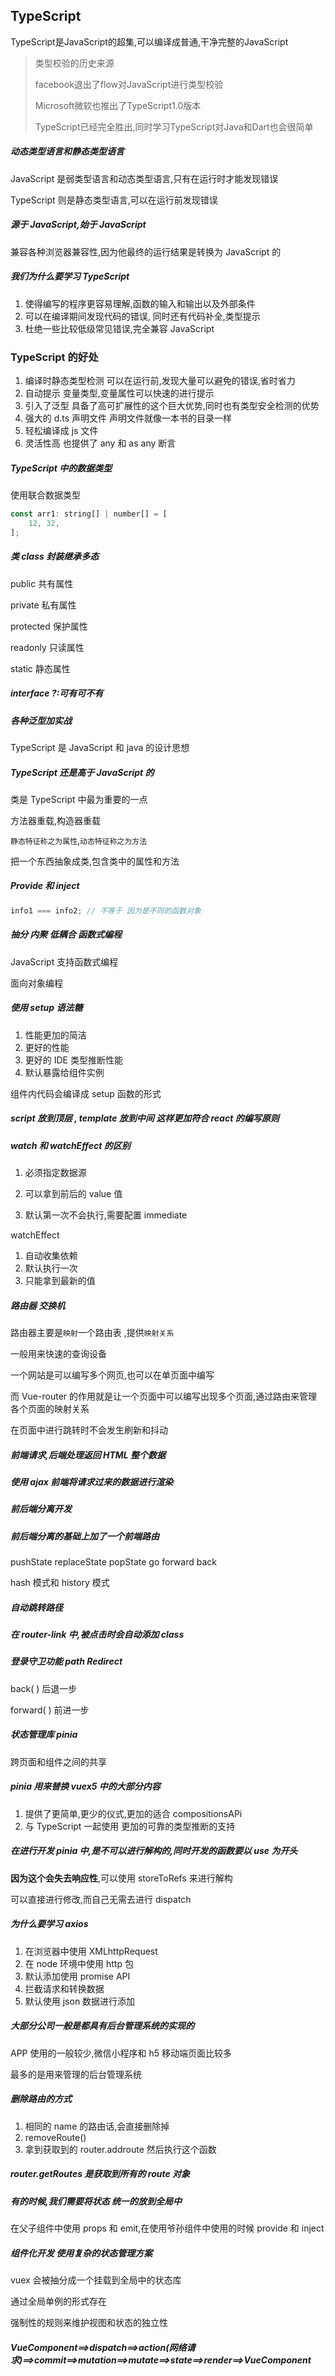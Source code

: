 ## TypeScript

TypeScript是JavaScript的超集,可以编译成普通,干净完整的JavaScript

> 类型校验的历史来源
>
> facebook退出了flow对JavaScript进行类型校验
>
> Microsoft微软也推出了TypeScript1.0版本
>
> TypeScript已经完全胜出,同时学习TypeScript对Java和Dart也会很简单

##### 动态类型语言和静态类型语言

JavaScript 是弱类型语言和动态类型语言,只有在运行时才能发现错误

TypeScript 则是静态类型语言,可以在运行前发现错误

##### 源于 JavaScript,始于 JavaScript

兼容各种浏览器兼容性,因为他最终的运行结果是转换为 JavaScript 的

##### 我们为什么要学习 TypeScript

1. 使得编写的程序更容易理解,函数的输入和输出以及外部条件
2. 可以在编译期间发现代码的错误, 同时还有代码补全,类型提示
3. 杜绝一些比较低级常见错误,完全兼容 JavaScript

### TypeScript 的好处

1. 编译时静态类型检测 可以在运行前,发现大量可以避免的错误,省时省力
2. 自动提示 变量类型,变量属性可以快速的进行提示
3. 引入了泛型 具备了高可扩展性的这个巨大优势,同时也有类型安全检测的优势
4. 强大的 d.ts 声明文件 声明文件就像一本书的目录一样
5. 轻松编译成 js 文件
6. 灵活性高 也提供了 any 和 as any 断言

##### TypeScript 中的数据类型

使用联合数据类型

```js
const arr1: string[] | number[] = [
	12, 32,
];
```

##### 类 class 封装继承多态

public 共有属性

private 私有属性

protected 保护属性

readonly 只读属性

static 静态属性

##### interface ?:可有可不有

##### 各种泛型加实战

TypeScript 是 JavaScript 和 java 的设计思想

##### TypeScript 还是高于 JavaScript 的

类是 TypeScript 中最为重要的一点

方法器重载,构造器重载

`静态特征称之为属性`,`动态特征称之为方法`

把一个东西抽象成类,包含类中的属性和方法

##### Provide 和 inject

```js
info1 === info2; // 不等于 因为是不同的函数对象
```

##### 抽分 内聚 低耦合 函数式编程

JavaScript 支持函数式编程

面向对象编程

##### 使用 setup 语法糖

1. 性能更加的简洁
2. 更好的性能
3. 更好的 IDE 类型推断性能
4. 默认暴露给组件实例

组件内代码会编译成 setup 函数的形式

##### script 放到顶层 , template 放到中间 这样更加符合 react 的编写原则

##### watch 和 watchEffect 的区别

1. 必须指定数据源

2. 可以拿到前后的 value 值
3. 默认第一次不会执行,需要配置 immediate

watchEffect

1. 自动收集依赖
2. 默认执行一次
3. 只能拿到最新的值

##### 路由器 交换机

路由器主要是`映射`一个路由表 ,提供`映射关系`

一般用来快速的查询设备

一个网站是可以编写多个网页,也可以在单页面中编写

而 Vue-router 的作用就是让一个页面中可以编写出现多个页面,通过路由来管理各个页面的映射关系

在页面中进行跳转时不会发生刷新和抖动

##### 前端请求,后端处理返回 HTML 整个数据

##### 使用 ajax 前端将请求过来的数据进行渲染

##### 前后端分离开发

##### 前后端分离的基础上加了一个前端路由

pushState replaceState popState go forward back

hash 模式和 history 模式

##### 自动跳转路径

##### 在 router-link 中,被点击时会自动添加 class

##### 登录守卫功能 path Redirect

back( ) 后退一步

forward( ) 前进一步

##### 状态管理库 pinia

跨页面和组件之间的共享

##### pinia 用来替换 vuex5 中的大部分内容

1. 提供了更简单,更少的仪式,更加的适合 compositionsAPi
2. 与 TypeScript 一起使用 更加的可靠的类型推断的支持

##### 在进行开发 pinia 中,是不可以进行解构的,同时开发的函数要以 use 为开头

**因为这个会失去响应性**,可以使用 storeToRefs 来进行解构

可以直接进行修改,而自己无需去进行 dispatch

##### 为什么要学习 axios

1. 在浏览器中使用 XMLhttpRequest
2. 在 node 环境中使用 http 包
3. 默认添加使用 promise API
4. 拦截请求和转换数据
5. 默认使用 json 数据进行添加

##### 大部分公司一般是都具有后台管理系统的实现的

APP 使用的一般较少,微信小程序和 h5 移动端页面比较多

最多的是用来管理的后台管理系统

##### 删除路由的方式

1. 相同的 name 的路由话,会直接删除掉
2. removeRoute()
3. 拿到获取到的 router.addroute 然后执行这个函数

##### router.getRoutes 是获取到所有的 route 对象

##### 有的时候,我们需要将状态 统一的放到全局中

在父子组件中使用 props 和 emit,在使用爷孙组件中使用的时候 provide 和 inject

##### 组件化开发 使用复杂的状态管理方案

vuex 会被抽分成一个挂载到全局中的状态库

通过全局单例的形式存在

强制性的规则来维护视图和状态的独立性

##### VueComponent==>dispatch==>action(网络请求)==>commit==>mutation==>mutate==>state==>render==>VueComponent

